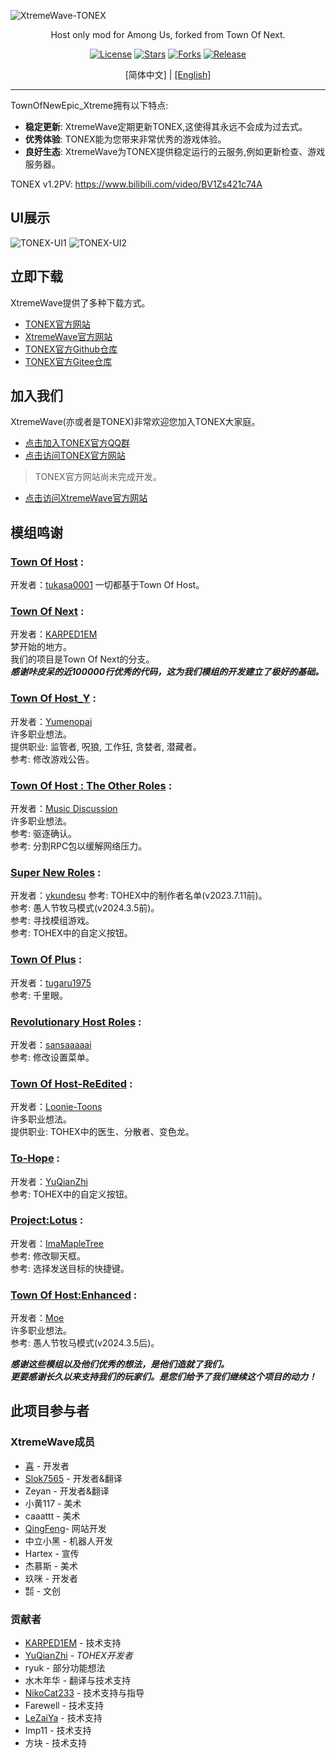 ![XtremeWave-TONEX](https://github.com/QingFeng-awa/TownOfNewEpic_Xtreme/assets/151742581/cdeb761a-6bb7-48b9-8bc3-86ce849dfc20)
<div align="center">
<p>Host only mod for Among Us, forked from Town Of Next.</p>
<a href="https://github.com/XtremeWave/TownOfNewEpic_Xtreme"><img src="https://badgen.net/badge/License/GPL3.0" alt="License"></a>
<a href="https://github.com/XtremeWave/TownOfNewEpic_Xtreme"><img src="https://badgen.net/github/stars/XtremeWave/TownOfNewEpic_Xtreme" alt="Stars"></a>
<a href="https://github.com/XtremeWave/TownOfNewEpic_Xtreme"><img src="https://badgen.net/github/forks/XtremeWave/TownOfNewEpic_Xtreme" alt="Forks"></a>
<a href="https://github.com/XtremeWave/TownOfNewEpic_Xtreme"><img src="https://badgen.net/github/release/XtremeWave/TownOfNewEpic_Xtreme" alt="Release"></a>
<br>

[简体中文] | [[English]](https://github.com/QingFeng-awa/TownOfNewEpic_Xtreme/blob/TONEX/README-En.md)

<hr></div>
TownOfNewEpic_Xtreme拥有以下特点:

- **稳定更新**: XtremeWave定期更新TONEX,这使得其永远不会成为过去式。
- **优秀体验**: TONEX能为您带来非常优秀的游戏体验。
- **良好生态**: XtremeWave为TONEX提供稳定运行的云服务,例如更新检查、游戏服务器。

TONEX v1.2PV: <https://www.bilibili.com/video/BV1Zs421c74A>

## UI展示
![TONEX-UI1](https://github.com/QingFeng-awa/TownOfNewEpic_Xtreme/assets/151742581/f8119bc3-f5ab-4783-bc95-5f5606ac0658)
![TONEX-UI2](https://github.com/QingFeng-awa/TownOfNewEpic_Xtreme/assets/151742581/2dba7d87-f081-47e5-9f0b-57358b36df3f)
## 立即下载
XtremeWave提供了多种下载方式。
- [TONEX官方网站](https://tonex.cc/download)
- [XtremeWave官方网站](https://www.xtreme.net.cn)
- [TONEX官方Github仓库](https://github.com/XtremeWave/TownOfNewEpic_Xtreme/releases)
- [TONEX官方Gitee仓库](https://gitee.com/TEAM_TONEX/TownOfNewEpic_Xtreme/releases)
## 加入我们
XtremeWave(亦或者是TONEX)非常欢迎您加入TONEX大家庭。<br>
- [点击加入TONEX官方QQ群](https://qm.qq.com/q/9dkVmyBvpY)
- [点击访问TONEX官方网站](https://tonex.cc)
> TONEX官方网站尚未完成开发。
- [点击访问XtremeWave官方网站](https://www.xtreme.net.cn/)

## 模组鸣谢

### [Town Of Host](https://github.com/tukasa0001/TownOfHost) :
开发者：[tukasa0001](https://github.com/tukasa0001)
一切都基于Town Of Host。

###  [Town Of Next](https://github.com/KARPED1EM/TownOfNext) :
开发者：[KARPED1EM](https://github.com/KARPED1EM)<br>
梦开始的地方。<br>
我们的项目是Town Of Next的分支。<br>
**_感谢咔皮呆的近100000行优秀的代码，这为我们模组的开发建立了极好的基础。_**

###  [Town Of Host_Y](https://github.com/Yumenopai/TownOfHost_Y) :
开发者：[Yumenopai](https://github.com/Yumenopai)<br>
许多职业想法。<br>
提供职业: 监管者, 呪狼, 工作狂, 贪婪者, 潜藏者。<br>
参考: 修改游戏公告。

###  [Town Of Host : The Other Roles](https://github.com/music-discussion/TownOfHost-TheOtherRoles) :
开发者：[Music Discussion](https://github.com/music-discussion)<br>
许多职业想法。<br>
参考: 驱逐确认。<br>
参考: 分割RPC包以缓解网络压力。

###  [Super New Roles](https://github.com/ykundesu/SuperNewRoles) :
开发者：[ykundesu](https://github.com/ykundesu)
参考: TOHEX中的制作者名单(v2023.7.11前)。<br>
参考: 愚人节牧马模式(v2024.3.5前)。<br>
参考: 寻找模组游戏。<br>
参考: TOHEX中的自定义按钮。

###  [Town Of Plus](https://github.com/tugaru1975/TownOfPlus) :
开发者：[tugaru1975](https://github.com/tugaru1975)<br>
参考: 千里眼。

###  [Revolutionary Host Roles](https://github.com/sansaaaaai/Revolutionary-host-roles) :
开发者：[sansaaaaai](https://github.com/sansaaaaai)<br>
参考: 修改设置菜单。

###  [Town Of Host-ReEdited](https://github.com/Loonie-Toons/TownOfHost-ReEdited) :
开发者：[Loonie-Toons](https://github.com/Loonie-Toons)<br>
许多职业想法。<br>
提供职业: TOHEX中的医生、分散者、变色龙。<br>

###  [To-Hope](https://gitee.com/xigua_ya/to-hope) :
开发者：[YuQianZhi](https://gitee.com/xigua_ya)<br>
参考: TOHEX中的自定义按钮。<br>

###  [Project:Lotus](https://github.com/ImaMapleTree/Lotus) :
开发者：[ImaMapleTree](https://github.com/ImaMapleTree)<br>
参考: 修改聊天框。<br>
参考: 选择发送目标的快捷键。<br>

###  [Town Of Host:Enhanced](https://github.com/0xDrMoe/TownofHost-Enhanced) :
开发者：[Moe](https://github.com/0xDrMoe)<br>
许多职业想法。<br>
参考: 愚人节牧马模式(v2024.3.5后)。

**_感谢这些模组以及他们优秀的想法，是他们造就了我们。_**<br>
**_更要感谢长久以来支持我们的玩家们。是您们给予了我们继续这个项目的动力！_**

## 此项目参与者
### XtremeWave成员

- [喜](https://github.com/Xieiawa) - 开发者<br>
- [Slok7565](https://github.com/Slok7565) - 开发者&翻译<br>
- Zeyan - 开发者&翻译<br>
- 小黄117 - 美术<br>
- caaattt - 美术<br>
-  [QingFeng](https://github.com/QingFeng-awa)- 网站开发<br>
-  中立小黑 - 机器人开发<br>
- Hartex - 宣传<br>
-  杰慕斯 - 美术<br>
- 玖咪 - 开发者<br>
-  ㍿ - 文创

### 贡献者

- [KARPED1EM](https://github.com/KARPED1EM) - 技术支持
- [YuQianZhi](https://github.com/Night-GUA) - _TOHEX开发者_
- ryuk - 部分功能想法
- 水木年华 - 翻译与技术支持
- [NikoCat233](https://github.com/NikoCat233) - 技术支持与指导
- Farewell - 技术支持
- [LeZaiYa](https://github.com/LezaiYa1) - 技术支持
- Imp11 - 技术支持
- 方块 - 技术支持
